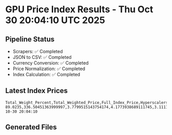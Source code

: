 # GPU Price Index Results - Thu Oct 30 20:04:10 UTC 2025

## Pipeline Status
- Scrapers: ✅ Completed
- JSON to CSV: ✅ Completed
- Currency Conversion: ✅ Completed
- Price Normalization: ✅ Completed
- Index Calculation: ✅ Completed

## Latest Index Prices
```
Total_Weight_Percent,Total_Weighted_Price,Full_Index_Price,Hyperscalers_Only_Price,Non_Hyperscalers_Only_Price,Hyperscaler_Weight,Non_Hyperscaler_Weight,Calculation_Date
89.0235,336.50451363999997,3.7799515143754174,4.1773938689111745,3.1111498184338613,55.84,33.183499999999995,2025-10-30 20:04:10
```

## Generated Files
```
```
